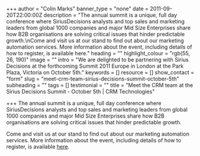 +++
author = "Colin Marks"
banner_type = "none"
date = 2011-09-20T22:00:00Z
description = "The annual summit is a unique, full day conference where SiriusDecisions analysts and top sales and marketing leaders from global 1000 companies and major Mid Size Enterprises share how B2B organisations are solving critical issues that hinder predictable growth.\nCome and visit us at our stand to find out about our marketing automation services.  More information about the event, including details of how to register, is available here."
heading = ""
highlight_colour = "rgb(55, 26, 190)"
image = ""
intro = "We are delighted to be partnering with Sirius Decisions at the forthcoming Summit 2011 Europe in London at the Park Plaza, Victoria on October 5th."
keywords = []
resource = []
show_contact = "form"
slug = "meet-crm-team-sirius-decisions-summit-october-5th"
subheading = ""
tags = []
testimonial = ""
title = "Meet the CRM team at the Sirius Decisions Summit - October 5th | CRM Technologies"

+++
The annual summit is a unique, full day conference where SiriusDecisions analysts and top sales and marketing leaders from global 1000 companies and major Mid Size Enterprises share how B2B organisations are solving critical issues that hinder predictable growth.

Come and visit us at our stand to find out about our marketing automation services. More information about the event, including details of how to register, is available [here](http://www.siriusdecisions.com/live/home/document.php?dA=HomeConference).